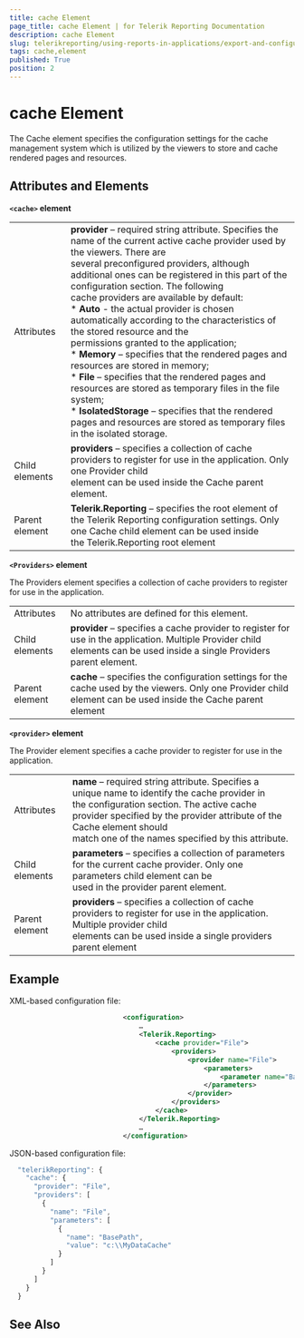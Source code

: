 ```yaml
---
title: cache Element
page_title: cache Element | for Telerik Reporting Documentation
description: cache Element
slug: telerikreporting/using-reports-in-applications/export-and-configure/configure-the-report-engine/cache-element
tags: cache,element
published: True
position: 2
---
```


# cache Element



The Cache element specifies the configuration settings for the cache management system which is utilized by         the viewers to store and cache rendered pages and resources.       

## Attributes and Elements

__```<cache>``` element__ 



|   |   |
| ------ | ------ |
Attributes| __provider__ – required string attribute. Specifies the name of the current active cache provider used by the viewers. There are<br/>              several preconfigured providers, although additional ones can be registered in this part of the configuration section. The following<br/>              cache providers are available by default:<br/>*  __Auto__ - the actual provider is chosen automatically according to the characteristics of the stored resource and the<br/>                  permissions granted to the application;<br/>*  __Memory__ – specifies that the rendered pages and resources are stored in memory;<br/>*  __File__ – specifies that the rendered pages and resources are stored as temporary files in the file system;<br/>*  __IsolatedStorage__ – specifies that the rendered pages and resources are stored as temporary files in the isolated storage.|
|Child elements| __providers__ – specifies a collection of cache providers to register for use in the application. Only one Provider child<br/>              element can be used inside the Cache parent element.|
|Parent element| __Telerik.Reporting__ – specifies the root element of the Telerik Reporting configuration settings. Only one Cache child element can be used inside<br/>              the Telerik.Reporting root element|




__```<Providers>``` element__ 

The Providers element specifies a collection of cache providers to register for use in the application.



|   |   |
| ------ | ------ |
Attributes|No attributes are defined for this element.|
|Child elements| __provider__ – specifies a cache provider to register for use in the application. Multiple Provider child elements can be used inside a single Providers parent element.|
|Parent element| __cache__ – specifies the configuration settings for the cache used by the viewers. Only one Provider child element can be used inside the Cache parent element|




__```<provider>``` element__ 

The Provider element specifies a cache provider to register for use in the application.



|   |   |
| ------ | ------ |
Attributes| __name__ – required string attribute. Specifies a unique name to identify the cache provider in<br/>              the configuration section. The active cache provider specified by the provider attribute of the Cache element should<br/>              match one of the names specified by this attribute.|
|Child elements| __parameters__ – specifies a collection of parameters for the current cache provider. Only one parameters child element can be<br/>              used in the provider parent element.|
|Parent element| __providers__ – specifies a collection of cache providers to register for use in the application. Multiple provider child<br/>              elements can be used inside a single providers parent element|




## Example

XML-based configuration file:

	
````xml
							<configuration>
								…
								<Telerik.Reporting>
									<cache provider="File">
									    <providers>
									        <provider name="File">
									            <parameters>
									                <parameter name="BasePath" value="C:\MyDataCache" />
									            </parameters>
									        </provider>
									    </providers>
									</cache>
								</Telerik.Reporting>
								…
							</configuration>
````



JSON-based configuration file:

	
````js
  "telerikReporting": {
    "cache": {
      "provider": "File",
      "providers": [
        {
          "name": "File",
          "parameters": [
            {
              "name": "BasePath",
              "value": "c:\\MyDataCache"
            }
          ]
        }
      ]
    }
  }
````



## See Also

